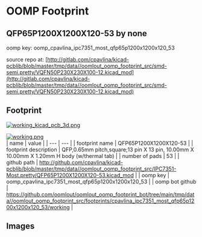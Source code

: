 # OOMP Footprint  
## QFP65P1200X1200X120-53  by none  
  
oomp key: oomp_cpavlina_ipc7351_most_qfp65p1200x1200x120_53  
  
source repo at: [http://gitlab.com/cpavlina/kicad-pcblib/blob/master/tmp/data//oomlout_oomp_footprint_src/smd-semi.pretty/VQFN50P230X230X100-12.kicad_mod](http://gitlab.com/cpavlina/kicad-pcblib/blob/master/tmp/data//oomlout_oomp_footprint_src/smd-semi.pretty/VQFN50P230X230X100-12.kicad_mod)  
## Footprint  
  
[![working_kicad_pcb_3d.png](working_kicad_pcb_3d_600.png)](working_kicad_pcb_3d.png)  
  
[![working.png](working_600.png)](working.png)  
| name | value | 
| --- | --- | 
| footprint name | QFP65P1200X1200X120-53 | 
| footprint description | QFP,0.65mm pitch,square;13 pin X 13 pin, 10.00mm X 10.00mm X 1.20mm H body (w/thermal tab) | 
| number of pads | 53 | 
| github path | http://github.com/cpavlina/kicad-pcblib/blob/master/tmp/data//oomlout_oomp_footprint_src/IPC7351-Most.pretty/QFP65P1200X1200X120-53.kicad_mod | 
| oomp key | oomp_cpavlina_ipc7351_most_qfp65p1200x1200x120_53 | 
| oomp bot github | https://github.com/oomlout/oomlout_oomp_footprint_bot/tree/main/tmp/data//oomlout_oomp_footprint_src/footprints/cpavlina_ipc7351_most_qfp65p1200x1200x120_53/working | 
## Images  
